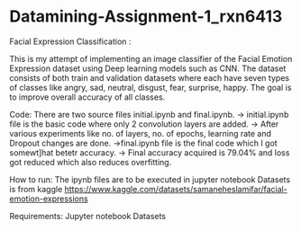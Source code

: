 # Datamining-Assignment-1_rxn6413
Facial  Expression Classification : 

This is my attempt of implementing an image classifier of the Facial Emotion Expression dataset using Deep learning models such as CNN.
The dataset consists of both train and validation datasets where each have seven types of classes like angry, sad, neutral, disgust, fear, surprise, happy. 
The goal is to improve overall accuracy of all classes. 



Code:
There are two source files initial.ipynb and final.ipynb.
-> initial.ipynb file is the basic code where only 2 convolution layers are added.
-> After various experiments like no. of layers, no. of epochs, learning rate and Dropout changes are done.
->final.ipynb file is the final code which I got somewt]hat betetr accuracy.
-> Final accuracy acquired is 79.04% and loss got reduced which also reduces overfitting.


How to run:
The ipynb files are to be executed in jupyter notebook 
Datasets is from kaggle  https://www.kaggle.com/datasets/samaneheslamifar/facial-emotion-expressions 

Requirements:
Jupyter notebook
Datasets
